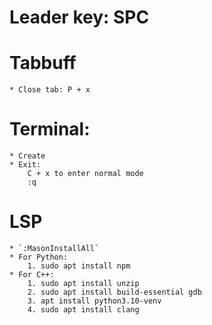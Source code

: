 # Leader key: SPC

# Tabbuff
    * Close tab: P + x

# Terminal:
    * Create
    * Exit: 
        C + x to enter normal mode
        :q

# LSP
    * `:MasonInstallAll`
    * For Python: 
        1. sudo apt install npm
    * For C++:
        1. sudo apt install unzip
        2. sudo apt install build-essential gdb
        3. apt install python3.10-venv
        4. sudo apt install clang
        
